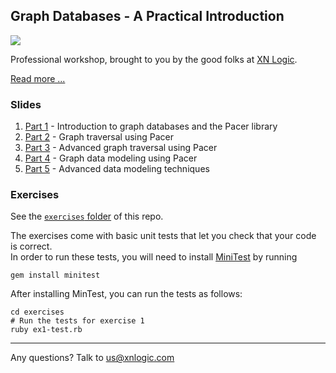 ## Graph Databases - A Practical Introduction


[<img src="http://xnlogic.github.io/pacer-northwind/img/screenshot.png">](http://xnlogic.github.io/pacer-northwind/)


Professional workshop, brought to you by the good folks at [XN Logic](http://xnlogic.com). 

[Read more ...](http://xnlogic.github.io/pacer-northwind/)

### Slides

 1. [Part 1](http://slides.com/xnlogic/graph-training-1#/) - Introduction to graph databases and the Pacer library
 2. [Part 2](http://slides.com/xnlogic/graph-training-2#/) - Graph traversal using Pacer
 3. [Part 3](http://slides.com/xnlogic/graph-training-3#/) - Advanced graph traversal using Pacer
 4. [Part 4](http://slides.com/xnlogic/graph-training-4#/) - Graph data modeling using Pacer
 5. [Part 5](http://slides.com/xnlogic/graph-training-5#/) - Advanced data modeling techniques


### Exercises

See the [`exercises` folder](exercises) of this repo.

The exercises come with basic unit tests that let you check that your code is correct.     
In order to run these tests, you will need to install [MiniTest](https://rubygems.org/gems/minitest/versions/5.7.0) by running

```
gem install minitest
```

After installing MinTest, you can run the tests as follows:

```
cd exercises
# Run the tests for exercise 1
ruby ex1-test.rb
```


----

Any questions? Talk to us@xnlogic.com
